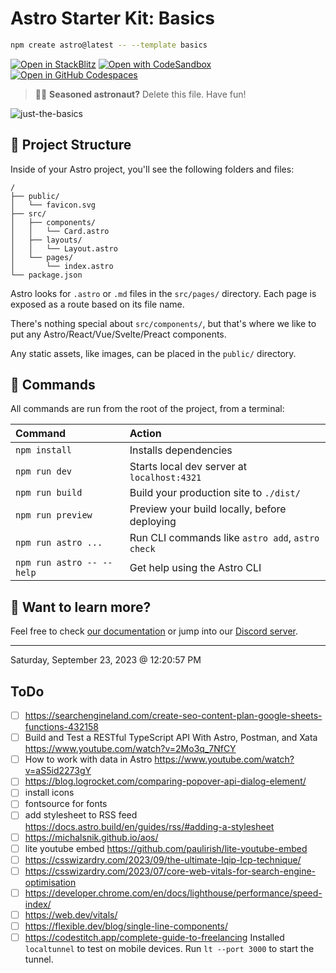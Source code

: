 # Astro Starter Kit: Basics

```sh
npm create astro@latest -- --template basics
```

[![Open in StackBlitz](https://developer.stackblitz.com/img/open_in_stackblitz.svg)](https://stackblitz.com/github/withastro/astro/tree/latest/examples/basics)
[![Open with CodeSandbox](https://assets.codesandbox.io/github/button-edit-lime.svg)](https://codesandbox.io/p/sandbox/github/withastro/astro/tree/latest/examples/basics)
[![Open in GitHub Codespaces](https://github.com/codespaces/badge.svg)](https://codespaces.new/withastro/astro?devcontainer_path=.devcontainer/basics/devcontainer.json)

> 🧑‍🚀 **Seasoned astronaut?** Delete this file. Have fun!

![just-the-basics](https://github.com/withastro/astro/assets/2244813/a0a5533c-a856-4198-8470-2d67b1d7c554)

## 🚀 Project Structure

Inside of your Astro project, you'll see the following folders and files:

```text
/
├── public/
│   └── favicon.svg
├── src/
│   ├── components/
│   │   └── Card.astro
│   ├── layouts/
│   │   └── Layout.astro
│   └── pages/
│       └── index.astro
└── package.json
```

Astro looks for `.astro` or `.md` files in the `src/pages/` directory. Each page is exposed as a route based on its file name.

There's nothing special about `src/components/`, but that's where we like to put any Astro/React/Vue/Svelte/Preact components.

Any static assets, like images, can be placed in the `public/` directory.

## 🧞 Commands

All commands are run from the root of the project, from a terminal:

| Command                   | Action                                           |
| :------------------------ | :----------------------------------------------- |
| `npm install`             | Installs dependencies                            |
| `npm run dev`             | Starts local dev server at `localhost:4321`      |
| `npm run build`           | Build your production site to `./dist/`          |
| `npm run preview`         | Preview your build locally, before deploying     |
| `npm run astro ...`       | Run CLI commands like `astro add`, `astro check` |
| `npm run astro -- --help` | Get help using the Astro CLI                     |

## 👀 Want to learn more?

Feel free to check [our documentation](https://docs.astro.build) or jump into our [Discord server](https://astro.build/chat).

---

Saturday, September 23, 2023 @ 12:20:57 PM

## ToDo
- [ ] https://searchengineland.com/create-seo-content-plan-google-sheets-functions-432158
- [ ] Build and Test a RESTful TypeScript API With Astro, Postman, and Xata  https://www.youtube.com/watch?v=2Mo3q_7NfCY
- [ ] How to work with data in Astro https://www.youtube.com/watch?v=aS5id2273gY
- [ ] https://blog.logrocket.com/comparing-popover-api-dialog-element/
- [ ] install icons
- [ ] fontsource for fonts
- [ ] add stylesheet to RSS feed https://docs.astro.build/en/guides/rss/#adding-a-stylesheet
- [ ] https://michalsnik.github.io/aos/
- [ ] lite youtube embed https://github.com/paulirish/lite-youtube-embed
- [ ] https://csswizardry.com/2023/09/the-ultimate-lqip-lcp-technique/
- [ ] https://csswizardry.com/2023/07/core-web-vitals-for-search-engine-optimisation
- [ ] https://developer.chrome.com/en/docs/lighthouse/performance/speed-index/
- [ ] https://web.dev/vitals/
- [ ] https://flexible.dev/blog/single-line-components/
- [ ] https://codestitch.app/complete-guide-to-freelancing
Installed `localtunnel` to test on mobile devices. Run `lt --port 3000` to start the tunnel.
